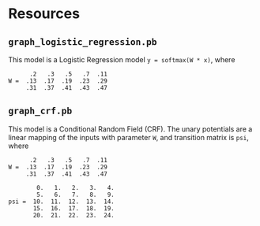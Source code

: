 # Resources

## `graph_logistic_regression.pb`

This model is a Logistic Regression model `y = softmax(W * x)`, where
```
      .2   .3   .5   .7  .11
W =  .13  .17  .19  .23  .29
     .31  .37  .41  .43  .47
```

## `graph_crf.pb`

This model is a Conditional Random Field (CRF). The unary potentials are a linear mapping of the inputs with parameter `W`, and transition matrix is `psi`, where
```
      .2   .3   .5   .7  .11
W =  .13  .17  .19  .23  .29
     .31  .37  .41  .43  .47

        0.   1.   2.   3.   4.
        5.   6.   7.   8.   9.
psi =  10.  11.  12.  13.  14.
       15.  16.  17.  18.  19.
       20.  21.  22.  23.  24.
```
